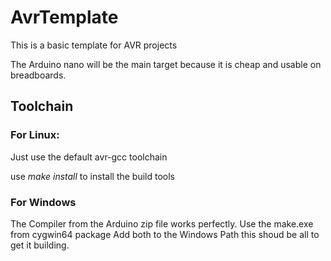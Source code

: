 # AvrTemplate
This is a basic template for AVR projects

The Arduino nano will be the main target because it is cheap and usable on breadboards.

## Toolchain

### For Linux:
Just use the default avr-gcc toolchain

use *make install* to install the build tools

### For Windows
The Compiler from the Arduino zip file works perfectly.
Use the make.exe from cygwin64 package
Add both to the Windows Path this shoud be all to get it building. 